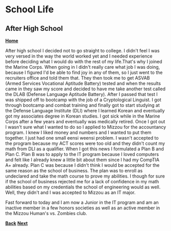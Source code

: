 # School Life
## After High School

**[Home](https://gigglebits.github.io/IT1000Final/README.md)**

After high school I decided not to go straight to college. I didn't feel I was very versed in the way the world worked yet and I needed experience before deciding what I would do with the rest of my life.That's why I joined the Marine Corps. When going in I didn't really care what job I was doing, because I figured I'd be able to find joy in any of them, so I just went to the recruiters office and told them that. They then took me to get ASVAB (Armed Services Vocational Aptitude Battery) tested and when the results came in they saw my score and decided to have me take another test called the DLAB (Defense Language Aptitude Battery). After I passed that test I was shipped off to bootcamp with the job of a Cryptological Linguist. I got through bootcamp and combat training and finally got to start studying at the Defense Language Institute (DLI) where I learned Korean and eventually got my associates degree in Korean studies. I got sick while in the Marine Corps after a few years and eventually was medically retired. Once I got out I wasn't sure what I wanted to do so I applied to Mizzou for the accountancy program. I knew I liked money and numbers and I wanted to put them together. I just had one small eensi weensi problem. I wasn't accepted to the program  because my ACT scores were too old and they didn't count my math from DLI as a qualifier. When I got this news I formulated a Plan B and Plan C. Plan B was to apply to the IT program because I loved computers and felt like I already knew a little bit about them since I had my CompTIA A+ already. Plan C was because I didn't think I would be accepted for the same reason as the school of business. The plan was to enroll as undeclared and take the math course to prove my abilities. I though for sure if the school of business rejected me for a lack of confidence in my math abilities based on my credentials the school of engineering would as well. Well, they didn't and I was accepted to Mizzou as an IT major. 
    
Fast forward to today and I am now a Junior in the IT program and am an inactive member in a few honors societies as well as an active member in the Mizzou Human's vs. Zombies club. 
      
**[Back](README.md "Back to Home")** **[Next](WorkLife.md "To work life")**


